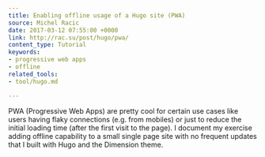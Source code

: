 ```yaml
---
title: Enabling offline usage of a Hugo site (PWA)
source: Michel Racic
date: 2017-03-12 07:55:00 +0000
link: http://rac.su/post/hugo/pwa/
content_type: Tutorial
keywords:
- progressive web apps
- offline
related_tools:
- tool/hugo.md

---
```

PWA (Progressive Web Apps) are pretty cool for certain use cases like users having flaky connections (e.g. from mobiles) or just to reduce the initial loading time (after the first visit to the page). I document my exercise adding offline capability to a small single page site with no frequent updates that I built with Hugo and the Dimension theme.


